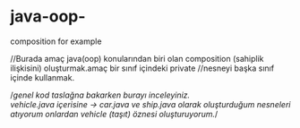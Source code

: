 # java-oop-
composition for example 

//Burada amaç java(oop) konularından biri olan composition (sahiplik ilişkisini) oluşturmak.amaç bir sınıf içindeki private
//nesneyi başka sınıf içinde kullanmak.

/*genel kod taslağna bakarken burayı inceleyiniz.    
vehicle.java içerisine -> car.java ve ship.java olarak oluşturduğum nesneleri atıyorum onlardan vehicle (taşıt) öznesi oluşturuyorum.*/
